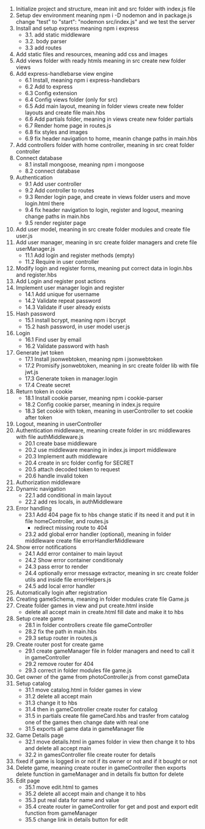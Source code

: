 1. Initialize project and structure, mean init and src folder with index.js file 
2. Setup dev environment meaning npm i -D nodemon and in package.js change "test" to "start": "nodemon src/index.js" and we test the server
3. Install and setup express meaning npm i express
    * 3.1. add static middleware
    * 3.2. body parser
    * 3.3 add routes
4. Add static files and resources, meaning add css and images 
5. Add views folder with ready htmls meaning in src create new folder views 
6. Add express-handlebarse view engine
    * 6.1 Install, meaning npm i express-handlebars
    * 6.2 Add to express
    * 6.3 Config extension
    * 6.4 Config views folder (only for src)
    * 6.5 Add main layout, meaning in folder views create new folder layouts and create file main.hbs 
    * 6.6 Add partials folder, meaning in views create new folder partials 
    * 6.7 Render home page in routes.js
    * 6.8 fix styles and images
    * 6.9 fix header navigation to home, meanin change paths in main.hbs
7. Add controllers folder with home controller, meaning in src creat folder controller
8. Connect database
    * 8.1 install mongoose, meaning npm i mongoose
    * 8.2 connect database
9. Authentication 
    * 9.1 Add user controller
    * 9.2 Add controller to routes
    * 9.3 Render login page, and create in views folder users and move login.html there 
    * 9.4 fix header navigation to login, register and logout, meaning change paths in main.hbs
    * 9.5 render register page 
10. Add user model, meaning in src create folder modules and create file user.js
11. Add user manager, meaning in src create folder managers and crete file userManager.js
    * 11.1 Add login and register methods (empty)
    * 11.2 Require in user controller
12. Modify login and register forms, meaning put correct data in login.hbs and register.hbs
13. Add Login and register post actions
14. Implement user manager login and register
    * 14.1 Add unique for username
    * 14.2 Validate repeat password
    * 14.3 Validate if user already exists
15. Hash password
    * 15.1 install bcrypt, meaning npm i bcrypt
    * 15.2 hash password, in user model user.js
16. Login
    * 16.1 Find user by email
    * 16.2 Validate password with hash
17. Generate jwt token
    * 17.1 Install jsonwebtoken, meaning npm i jsonwebtoken
    * 17.2 Promisify jsonwebtoken, meaning in src create folder lib with file jwt.js
    * 17.3 Generate token in manager.login
    * 17.4 Create secret
18. Return token in cookie
    * 18.1 Install cookie parser, meaning npm i cookie-parser
    * 18.2 Config cookie parser, meaning in index.js require
    * 18.3 Set cookie with token, meaning in userController to set cookie after token
19. Logout, meaning in userController
20. Authentication middleware, meaning create folder in src middlewares with file authMiddleware.js
    * 20.1 create base middleware
    * 20.2 use middleware meaning in index.js import middleware
    * 20.3 Implement auth middleware
    * 20.4 create in src folder config for SECRET
    * 20.5 attach decoded token to request
    * 20.6 handle invalid token
21. Authorization middleware
22. Dynamic navigation
    * 22.1 add conditional in main layout
    * 22.2 add res locals, in authMiddleware
23. Error handling
    * 23.1 Add 404 page fix to hbs change static if its need it and put it in file homeController, and routes.js
        * redirect missing route to 404
    * 23.2 add global error handler (optional), meaning in folder middleware create file errorHandlerMiddleware
24. Show error notifications
    * 24.1 Add error container to main layout
    * 24.2 Show error container conditionaly
    * 24.3 pass error to render
    * 24.4 optionally error message extractor, meaning in src create folder utils and inside file errorHelpers.js
    * 24.5 add local error handler
25. Automatically login after registration
26. Creating gameSchema, meaning in folder modules crate file Game.js
27. Create folder games in view and put create.html inside
    * delete all accept main in create.html fill date and make it to hbs 
28. Setup create game 
    * 28.1 in folder controllers create file gameController
    * 28.2 fix the path in main.hbs
    * 29.3 setup router in routes.js
29. Create router post for create game
    * 29.1 create gameManager file in folder managers and need to call it in gameController
    * 29.2 remove router for 404 
    * 29.3 correct in folder modules file game.js
30. Get owner of the game from photoController.js from const gameData
31. Setup catalog
    * 31.1 move catalog.html in folder games in view
    * 31.2 delete all accept main 
    * 31.3 change it to hbs
    * 31.4 then in gameController create router for catalog
    * 31.5 in partials create file gameCard.hbs and trasfer from catalog one of the games then change date with real one 
    * 31.5 exports all game data in gameManager file
32. Game Details page
    * 32.1 move details.html in games folder in view then change it to hbs and delete all accept main
    * 32.2 in gamesController file create router for details
33. fixed if game is logged in or not if its owner or not and if it bought or not
34. Delete game, meaning create router in gameController then exports delete function in gameManager and in details fix button for delete 
35. Edit page
    * 35.1 move edit.html to games
    * 35.2 delete all accept main and change it to hbs
    * 35.3 put real data for name and value
    * 35.4 create router in gameController for get and post and export edit function from gameManager
    * 35.5 change link in details button for edit 
